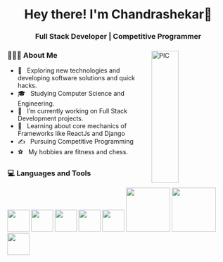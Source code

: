 <h1 align="center">Hey there! I'm Chandrashekar👋 </h1>
<h3 align="center"> Full Stack Developer | Competitive Programmer  </h3>
<div>
<img width = "35%" align="right" alt="PIC" height="300px" src="https://media.giphy.com/media/QssGEmpkyEOhBCb7e1/giphy.gif" />
<div align="left"> 
  <h3> 👨🏻‍💻 About Me </h3>

  - 🤔 &nbsp; Exploring new technologies and developing software solutions and quick hacks.
  - 🎓 &nbsp; Studying Computer Science and Engineering.
  - 💼 &nbsp; I’m currently working on Full Stack Development projects.
  - 🌱 &nbsp; Learning about core mechanics of Frameworks like ReactJs and Django
  - ✍️ &nbsp; Pursuing Competitive Programming 
  - ⚽ &nbsp; My hobbies are fitness and chess. 
</div> 
</div>

<div>
  <h3> 💻 Languages and Tools </h3>
  <p>
  <img src="https://www.freepnglogos.com/uploads/javascript-png/javascript-vector-logo-yellow-png-transparent-javascript-vector-12.png" width="50">
  <img src="https://i.giphy.com/media/LMt9638dO8dftAjtco/200.webp"   width="50">
  <img src="https://i.giphy.com/media/eNAsjO55tPbgaor7ma/200w.webp" width="50">
  <img src="https://i.giphy.com/media/IdyAQJVN2kVPNUrojM/200.webp" width="50">
  <img src="https://media3.giphy.com/media/kdFc8fubgS31b8DsVu/giphy.webp" width="50">
  <img src="https://static.djangoproject.com/img/logos/django-logo-negative.png" width="100">
  <img src="https://media.giphy.com/media/kH1DBkPNyZPOk0BxrM/giphy.gif" width="100">
  <img src="https://media1.giphy.com/media/Lmy23L3RkJ0sEWokRN/giphy.gif" width="50" height="50">

    
    
  <p>
</div> 

